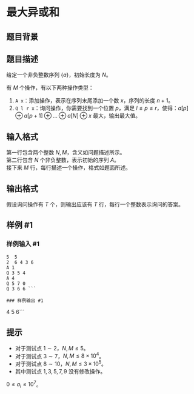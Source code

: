 # 最大异或和

## 题目背景



## 题目描述

给定一个非负整数序列 $\{a\}$，初始长度为 $N$。  

有 $M$ 个操作，有以下两种操作类型：  

1. `A x`：添加操作，表示在序列末尾添加一个数 $x$，序列的长度 $n+1$。  
2. `Q l r x`：询问操作，你需要找到一个位置 $p$，满足 $l \le p \le r$，使得：$a[p] \oplus a[p+1] \oplus ... \oplus a[N] \oplus x$ 最大，输出最大值。  

## 输入格式

第一行包含两个整数 $N, M$，含义如问题描述所示。     
第二行包含 $N$ 个非负整数，表示初始的序列 $A$。   
接下来 $M$ 行，每行描述一个操作，格式如题面所述。     

## 输出格式

假设询问操作有 $T$ 个，则输出应该有 $T$ 行，每行一个整数表示询问的答案。

## 样例 #1

### 样例输入 #1
```
5  5
2  6 4 3 6
A 1 
Q 3 5 4 
A 4
Q 5 7 0 
Q 3 6 6 ```

### 样例输出 #1

```
4
5
6```

## 提示

- 对于测试点 $1\sim 2$，$N,M \le 5$。
- 对于测试点 $3\sim 7$，$N,M \le 8\times 10 ^ 4$。
- 对于测试点 $8\sim 10$，$N,M \le 3\times 10 ^ 5$。
- 其中测试点 $1, 3, 5, 7, 9$ 没有修改操作。

$0\leq a_i\leq 10 ^ 7$。
